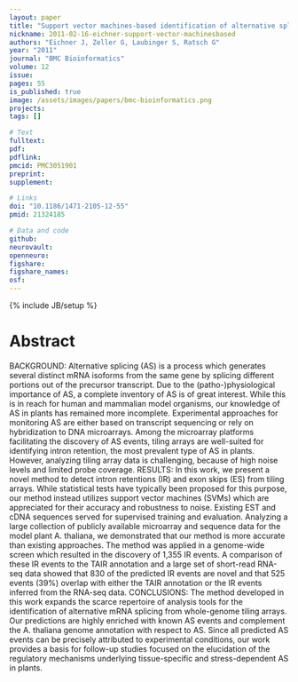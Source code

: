 ```yaml
---
layout: paper
title: "Support vector machines-based identification of alternative splicing in Arabidopsis thaliana from whole-genome tiling arrays"
nickname: 2011-02-16-eichner-support-vector-machinesbased
authors: "Eichner J, Zeller G, Laubinger S, Ratsch G"
year: "2011"
journal: "BMC Bioinformatics"
volume: 12
issue: 
pages: 55
is_published: true
image: /assets/images/papers/bmc-bioinformatics.png
projects:
tags: []

# Text
fulltext:
pdf:
pdflink:
pmcid: PMC3051901
preprint:
supplement:

# Links
doi: "10.1186/1471-2105-12-55"
pmid: 21324185

# Data and code
github:
neurovault:
openneuro:
figshare:
figshare_names:
osf:
---
```

{% include JB/setup %}

# Abstract

BACKGROUND: Alternative splicing (AS) is a process which generates several distinct mRNA isoforms from the same gene by splicing different portions out of the precursor transcript. Due to the (patho-)physiological importance of AS, a complete inventory of AS is of great interest. While this is in reach for human and mammalian model organisms, our knowledge of AS in plants has remained more incomplete. Experimental approaches for monitoring AS are either based on transcript sequencing or rely on hybridization to DNA microarrays. Among the microarray platforms facilitating the discovery of AS events, tiling arrays are well-suited for identifying intron retention, the most prevalent type of AS in plants. However, analyzing tiling array data is challenging, because of high noise levels and limited probe coverage. RESULTS: In this work, we present a novel method to detect intron retentions (IR) and exon skips (ES) from tiling arrays. While statistical tests have typically been proposed for this purpose, our method instead utilizes support vector machines (SVMs) which are appreciated for their accuracy and robustness to noise. Existing EST and cDNA sequences served for supervised training and evaluation. Analyzing a large collection of publicly available microarray and sequence data for the model plant A. thaliana, we demonstrated that our method is more accurate than existing approaches. The method was applied in a genome-wide screen which resulted in the discovery of 1,355 IR events. A comparison of these IR events to the TAIR annotation and a large set of short-read RNA-seq data showed that 830 of the predicted IR events are novel and that 525 events (39%) overlap with either the TAIR annotation or the IR events inferred from the RNA-seq data. CONCLUSIONS: The method developed in this work expands the scarce repertoire of analysis tools for the identification of alternative mRNA splicing from whole-genome tiling arrays. Our predictions are highly enriched with known AS events and complement the A. thaliana genome annotation with respect to AS. Since all predicted AS events can be precisely attributed to experimental conditions, our work provides a basis for follow-up studies focused on the elucidation of the regulatory mechanisms underlying tissue-specific and stress-dependent AS in plants.
